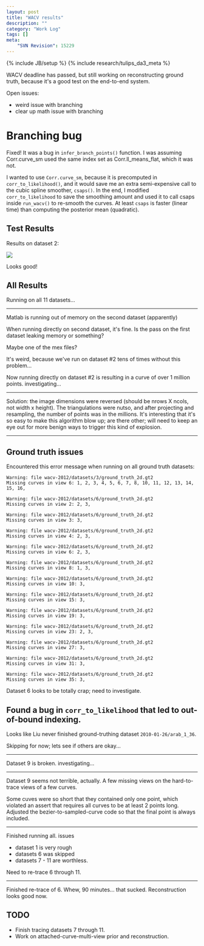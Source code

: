 ```yaml
---
layout: post
title: "WACV results"
description: ""
category: "Work Log"
tags: []
meta: 
    "SVN Revision": 15229
---
```

{% include JB/setup %}
{% include research/tulips_da3_meta %}

WACV deadline has passed, but still working on reconstructing ground truth, because it's  a good test on the end-to-end system.

Open issues:

* weird issue with branching
* clear up math issue with branching


Branching bug
================

Fixed!  It was a bug in `infer_branch_points()` function.  I was assuming Corr.curve_sm used the same  index set as Corr.ll_means_flat, which it was not.

I wanted to use `Corr.curve_sm`, because it is precomputed in `corr_to_likelihood()`, and it would save me an extra semi-expensive call to the cubic spline smoother, `csaps()`.  In the end, I modified `corr_to_likelihood` to save the smoothing amount and used it to call csaps inside `run_wacv()` to re-smooth the curves.  At least `csaps` is faster (linear time) than computing the posterior mean (quadratic).

Test Results
---------

Results on dataset 2:
    
![]({{site.baseurl}}/img/2013-09-06-result_dataset_2.png)

Looks good!

All Results
------------

Running on all 11 datasets...

---

Matlab is running out of memory on the second dataset (apparently)

When running directly on second dataset, it's fine.  Is the pass on the first dataset leaking memory or something?

Maybe one of the mex files?

It's weird, because we've run on dataset #2 tens of times without this problem...

Now running directly on dataset #2 is resulting in a curve of over 1 million points.  investigating...

---

Solution: the image dimensions were reversed (should be nrows X ncols, not width x height).  The triangulations were nutso, and after projecting and resampling, the number of points was in the millions.  It's interesting that it's so easy to make this algorithm blow up; are there other; will need to keep an eye out for more benign ways to trigger this kind of explosion.

---

Ground truth issues
-----------------

Encountered this error message when running on all ground truth datasets:
    
    Warning: file wacv-2012/datasets/3/ground_truth_2d.gt2
    Missing curves in view 6: 1, 2, 3, 4, 5, 6, 7, 8, 10, 11, 12, 13, 14, 15, 16,

    Warning: file wacv-2012/datasets/6/ground_truth_2d.gt2
    Missing curves in view 2: 2, 3,
     
    Warning: file wacv-2012/datasets/6/ground_truth_2d.gt2
    Missing curves in view 3: 3,
     
    Warning: file wacv-2012/datasets/6/ground_truth_2d.gt2
    Missing curves in view 4: 2, 3,
     
    Warning: file wacv-2012/datasets/6/ground_truth_2d.gt2
    Missing curves in view 6: 2, 3,
     
    Warning: file wacv-2012/datasets/6/ground_truth_2d.gt2
    Missing curves in view 8: 1, 3,
     
    Warning: file wacv-2012/datasets/6/ground_truth_2d.gt2
    Missing curves in view 10: 3,
     
    Warning: file wacv-2012/datasets/6/ground_truth_2d.gt2
    Missing curves in view 15: 3,
     
    Warning: file wacv-2012/datasets/6/ground_truth_2d.gt2
    Missing curves in view 19: 3,
     
    Warning: file wacv-2012/datasets/6/ground_truth_2d.gt2
    Missing curves in view 23: 2, 3,
     
    Warning: file wacv-2012/datasets/6/ground_truth_2d.gt2
    Missing curves in view 27: 3,
     
    Warning: file wacv-2012/datasets/6/ground_truth_2d.gt2
    Missing curves in view 31: 3,
     
    Warning: file wacv-2012/datasets/6/ground_truth_2d.gt2
    Missing curves in view 35: 3,

Dataset 6 looks to be totally crap; need to investigate.

Found a bug in `corr_to_likelihood` that led to out-of-bound indexing.
---

Looks like Liu never finished ground-truthing dataset `2010-01-26/arab_1_36`.  

Skipping for now; lets see if others are okay...

---

Dataset 9 is broken. investigating...

---

Dataset 9 seems not terrible, actually.  A few missing views on the hard-to-trace views of a few curves.

Some cuves were so short that they contained only one point, which violated an assert that requires all curves to be at least 2 points long.  Adjusted the bezier-to-sampled-curve code so that the final point is always included.

---

Finished running all.  issues

* dataset 1 is very rough
* datasets 6 was skipped
* datasets 7 - 11 are worthless.

Need to re-trace 6 through 11.

---

Finished re-trace of 6.  Whew, 90 minutes... that sucked.  Reconstruction looks good now.
 
TODO
------

* Finish tracing datasets 7 through 11.
* Work on attached-curve-multi-view prior and reconstruction.



